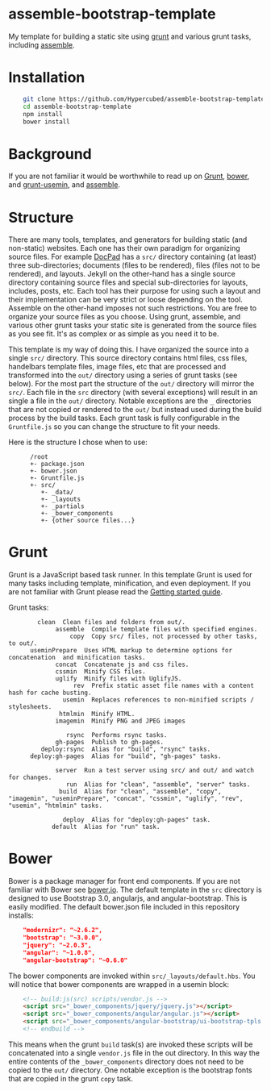 assemble-bootstrap-template
===========================

My template for building a static site using [grunt](http://gruntjs.com/) and various grunt tasks, including [assemble](http://assemble.io/).

# Installation

```bash
	git clone https://github.com/Hypercubed/assemble-bootstrap-template.git
	cd assemble-bootstrap-template
	npm install
	bower install
```

# Background

If you are not familiar it would be worthwhile to read up on [Grunt](https://github.com/gruntjs/grunt/wiki/Getting-started), [bower](http://bower.io/), and [grunt-usemin](https://github.com/yeoman/grunt-usemin), and [assemble](http://assemble.io/).

# Structure

There are many tools, templates, and generators for building static (and non-static) websites.  Each one has their own paradigm for organizing source files.  For example [DocPad](http://docpad.org/) has a `src/` directory containing (at least) three sub-directories; documents (files to be rendered), files (files not to be rendered), and layouts.  Jekyll on the other-hand has a single source directory containing source files and special sub-directories for layouts, includes, posts, etc.  Each tool has their purpose for using such a layout and their implementation can be very strict or loose depending on the tool.  Assemble on the other-hand imposes not such restrictions.  You are free to organize your source files as you choose.  Using grunt, assemble, and various other grunt tasks your static site is generated from the source files as you see fit.  It's as complex or as simple as you need it to be.

This template is my way of doing this.  I have organized the source into a single `src/` directory.  This source directory  contains html files, css files, handelbars template files, image files, etc that are processed and transformed into the `out/` directory using a series of grunt tasks (see below).  For the most part the structure of the `out/` directory will mirror the `src/`.  Each file in the `src` directory (with several exceptions) will result in an single a file in the `out/` directory.  Notable exceptions are the `_` directories that are not copied or rendered to the `out/` but instead used during the build process by the build tasks.  Each grunt task is fully configurable in the `Gruntfile.js` so you can change the structure to fit your needs.

Here is the structure I chose when to use:

```
	  /root
	  +- package.json
	  +- bower.json
	  +- Gruntfile.js
	  +- src/
	     +- _data/
	     +- _layouts
	     +- _partials
	     +- _bower_components
	     +- {other source files...}
```

# Grunt

Grunt is a JavaScript based task runner.  In this template Grunt is used for many tasks including template, minification, and even deployment.  If you are not familiar with Grunt please read the [Getting started guide](https://github.com/gruntjs/grunt/wiki/Getting-started).

Grunt tasks:

```
        clean  Clean files and folders from out/.  
             assemble  Compile template files with specified engines.
                 copy  Copy src/ files, not processed by other tasks, to out/.
      useminPrepare  Uses HTML markup to determine options for concatenation  and minification tasks.
             concat  Concatenate js and css files.
             cssmin  Minify CSS files.
             uglify  Minify files with UglifyJS.
                  rev  Prefix static asset file names with a content hash for cache busting.
               usemin  Replaces references to non-minified scripts / stylesheets.
              htmlmin  Minify HTML.
             imagemin  Minify PNG and JPEG images

                rsync  Performs rsync tasks.
             gh-pages  Publish to gh-pages.
         deploy:rsync  Alias for "build", "rsync" tasks.
      deploy:gh-pages  Alias for "build", "gh-pages" tasks.

             server  Run a test server using src/ and out/ and watch for changes.
                run  Alias for "clean", "assemble", "server" tasks.
              build  Alias for "clean", "assemble", "copy", "imagemin", "useminPrepare", "concat", "cssmin", "uglify", "rev", "usemin", "htmlmin" tasks.

               deploy  Alias for "deploy:gh-pages" task.
            default  Alias for "run" task.
```

# Bower

Bower is a package manager for front end components.  If you are not familiar with Bower see [bower.io](http://bower.io/).  The default template in the `src` directory is designed to use Bootstrap 3.0, angularjs, and angular-bootstrap.  This is easily modified.  The default bower.json file included in this repository installs:

```json
    "modernizr": "~2.6.2",
    "bootstrap": "~3.0.0",
    "jquery": "~2.0.3",
    "angular": "~1.0.8",
    "angular-bootstrap": "~0.6.0"
```

The bower components are invoked within `src/_layouts/default.hbs`.  You will notice that bower components are wrapped in a usemin block:

```html
    <!-- build:js(src) scripts/vendor.js -->
    <script src="_bower_components/jquery/jquery.js"></script>
    <script src="_bower_components/angular/angular.js"></script>
    <script src="_bower_components/angular-bootstrap/ui-bootstrap-tpls.js"></script>
    <!-- endbuild -->
```

This means when the grunt `build` task(s) are invoked these scripts will be concatenated into a single `vendor.js` file in the out directory.  In this way the entire contents of the `_bower_components` directory does not need to be copied to the `out/` directory.  One notable exception is the bootstrap fonts that are copied in the grunt `copy` task.
